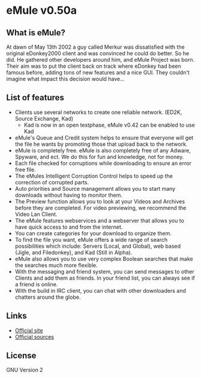 # eMule v0.50a

## What is eMule?

At dawn of  May 13th 2002 a guy called Merkur was dissatisfied with the original eDonkey2000 client and was convinced he could do better. So he did. He gathered other developers around him, and eMule Project was born. Their aim was to put the client back on track where eDonkey had been famous before, adding tons of new features and a nice GUI. They couldn't imagine what impact this decision would have...

## List of features

* Clients use several networks to create one reliable network. (ED2K, Source Exchange, Kad)
    * Kad is now in an open testphase, eMule v0.42 can be enabled to use Kad
* eMule's Queue and Credit system helps to ensure that everyone will get the file he wants by promoting those that upload back to the network.
* eMule is completely free. eMule is also completely free of any Adware, Spyware, and ect. We do this for fun and knowledge, not for money.
* Each file checked for corruptions while downloading to ensure an error free file.
* The eMules Intelligent Corruption Control helps to speed up the correction of corrupted parts.
* Auto priorities and Source management allows you to start many downloads without having to monitor them.
* The Preview function allows you to look at your Videos and Archives before they are completed. For video previewing, we recommend the Video Lan Client.
* The eMule features webservices and a webserver that allows you to have quick access to and from the internet.
* You can create categories for your download to organize them.
* To find the file you want, eMule offers a wide range of search possibilities which include: Servers (Local, and Global), web based (Jigle, and Filedonkey), and Kad (Still in Alpha).
* eMule also allows you to use very complex Boolean searches that make the searches much more flexible.
* With the messaging and friend system, you can send messages to other Clients and add them as friends. In your friend list, you can always see if a friend is online.
* With the build in IRC client, you can chat with other downloaders and chatters around the globe.

## Links

* [Official site](http://www.emule-project.net)
* [Official sources](https://sourceforge.net/projects/emule/files/eMule/)

## License 

GNU Version 2
